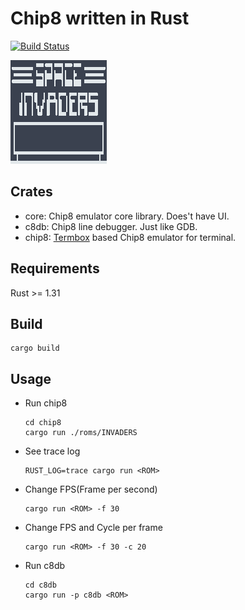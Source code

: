 Chip8 written in Rust
=====================

[![Build Status](https://travis-ci.com/yukinarit/chip8.svg?branch=master)](https://travis-ci.com/yukinarit/chip8)

![](demo.gif)

Crates
------

* core: Chip8 emulator core library. Does't have UI.
* c8db: Chip8 line debugger. Just like GDB.
* chip8: [Termbox](https://github.com/nsf/termbox) based Chip8 emulator for terminal.


Requirements
------------

Rust >= 1.31

Build
-----

```
cargo build
```

Usage
-----

* Run chip8
	```
	cd chip8
	cargo run ./roms/INVADERS
	```

* See trace log
	```
	RUST_LOG=trace cargo run <ROM>
	```

* Change FPS(Frame per second)
	```
	cargo run <ROM> -f 30
	```

* Change FPS and Cycle per frame
	```
	cargo run <ROM> -f 30 -c 20
	```

* Run c8db
	```
	cd c8db
	cargo run -p c8db <ROM>
	```
